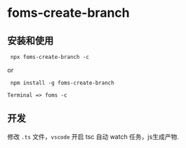 # foms-create-branch

## 安装和使用

``` npx foms-create-branch -c```

or

``` npm install -g foms-create-branch```

``` Terminal => foms -c ```

## 开发

修改 `.ts` 文件，`vscode` 开启 tsc 自动 watch 任务，js生成产物.

